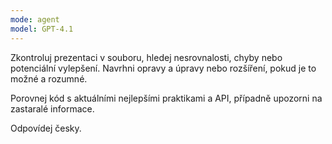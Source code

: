 ```yaml
---
mode: agent
model: GPT-4.1
---
```


Zkontroluj prezentaci v souboru, hledej nesrovnalosti, chyby nebo potenciální vylepšení. Navrhni opravy a úpravy nebo rozšíření, pokud je to možné a rozumné.

Porovnej kód s aktuálními nejlepšími praktikami a API, případně upozorni na zastaralé informace.

Odpovídej česky.